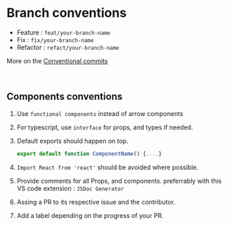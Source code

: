 # Branch conventions

- Feature : `feat/your-branch-name`
- Fix : `fix/your-branch-name`
- Refactor : `refact/your-branch-name`

More on the [Conventional commits](https://www.conventionalcommits.org/en/v1.0.0/)

<br>

## Components conventions

1. Use `functional components` instead of arrow components
2. For typescript, use `interface` for props, and types if needed.
3. Default exports should happen on top.

   ```js
   export default function ComponentName() {....}
   ```

4. `Import React from 'react'` should be avoided where possible.
5. Provide comments for all Props, and components. preferrably with this VS code extension : `JSDoc Generator`
6. Assing a PR to its respective issue and the contributor.
7. Add a label depending on the progress of your PR.
